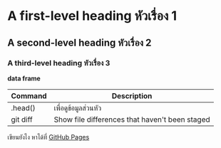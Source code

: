 # A first-level heading หัวเรื่อง 1
## A second-level heading หัวเรื่อง 2
### A third-level heading หัวเรื่อง 3

__data frame__



| Command | Description |
| --- | --- |
| .head() | เพื่อดูข้อมูลส่วนหัว |
| git diff | Show file differences that haven't been staged |


เขียนยังไง หาได้ที่ [GitHub Pages](https://docs.github.com/en/get-started/writing-on-github/getting-started-with-writing-and-formatting-on-github/basic-writing-and-formatting-syntax)

